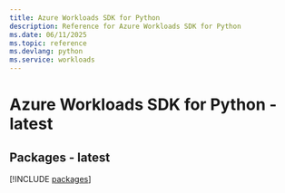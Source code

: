 ```yaml
---
title: Azure Workloads SDK for Python
description: Reference for Azure Workloads SDK for Python
ms.date: 06/11/2025
ms.topic: reference
ms.devlang: python
ms.service: workloads
---
```

# Azure Workloads SDK for Python - latest
## Packages - latest
[!INCLUDE [packages](workloads-index.md)]